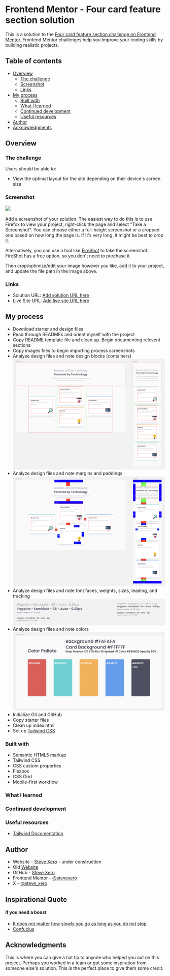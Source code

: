 # Frontend Mentor - Four card feature section solution

This is a solution to the [Four card feature section challenge on Frontend Mentor](https://www.frontendmentor.io/challenges/four-card-feature-section-weK1eFYK). Frontend Mentor challenges help you improve your coding skills by building realistic projects.

## Table of contents

- [Overview](#overview)
  - [The challenge](#the-challenge)
  - [Screenshot](#screenshot)
  - [Links](#links)
- [My process](#my-process)
  - [Built with](#built-with)
  - [What I learned](#what-i-learned)
  - [Continued development](#continued-development)
  - [Useful resources](#useful-resources)
- [Author](#author)
- [Acknowledgments](#acknowledgments)

## Overview

### The challenge

Users should be able to:

- View the optimal layout for the site depending on their device's screen size

### Screenshot

![](./screenshot.jpg)

Add a screenshot of your solution. The easiest way to do this is to use Firefox to view your project, right-click the page and select "Take a Screenshot". You can choose either a full-height screenshot or a cropped one based on how long the page is. If it's very long, it might be best to crop it.

Alternatively, you can use a tool like [FireShot](https://getfireshot.com/) to take the screenshot. FireShot has a free option, so you don't need to purchase it.

Then crop/optimize/edit your image however you like, add it to your project, and update the file path in the image above.

### Links

- Solution URL: [Add solution URL here](https://your-solution-url.com)
- Live Site URL: [Add live site URL here](https://your-live-site-url.com)

## My process

- Download starter and design files
- Read through READMEs and orient myself with the project
- Copy README template file and clean up. Begin documenting relevent sections
- Copy images files to begin importing process screenshots
- Analyze design files and note design blocks (containers)
  ![Design Blocks / Containers](./images/screenshots/containersss.png)
- Analyze design files and note margins and paddings
  ![Design Blocks / Containers](./images/screenshots/mpss.png)
- Analyze design files and note font faces, weights, sizes, leading, and tracking
  ![Design Blocks / Containers](./images/screenshots/typography.png)
- Analyze design files and note colors
  ![Design Blocks / Containers](./images/screenshots/colorsss.png)
- Initialize Git and GitHub
- Copy starter files
- Clean up index.html
- Set up [Tailwind CSS](https://tailwindcss.com/)

### Built with

- Semantic HTML5 markup
- Tailwind CSS
- CSS custom properties
- Flexbox
- CSS Grid
- Mobile-first workflow

### What I learned

### Continued development

### Useful resources

- [Tailwind Documentation](https://tailwindcss.com/docs/installation)

## Author

- Website - [Steve Xero](https://www.stevexero.com) - under construction
- Old [Website](https://www.steven-woodward.com)
- GitHub - [Steve Xero](https://www.github.com/stevexero)
- Frontend Mentor - [@stevexero](https://www.frontendmentor.io/profile/stevexero)
- X - [@steve_xero](https://www.twitter.com/steve_xero)

## Inspirational Quote

#### If you need a boost

- [It does not matter how slowly you go as long as you do not stop](https://medium.com/@officialprpatel002/it-does-not-matter-how-slowly-you-go-as-long-as-you-do-not-stop-confucius-77e3030ed326)
- [Confucius](https://www.britannica.com/biography/Confucius)

## Acknowledgments

This is where you can give a hat tip to anyone who helped you out on this project. Perhaps you worked in a team or got some inspiration from someone else's solution. This is the perfect place to give them some credit.
